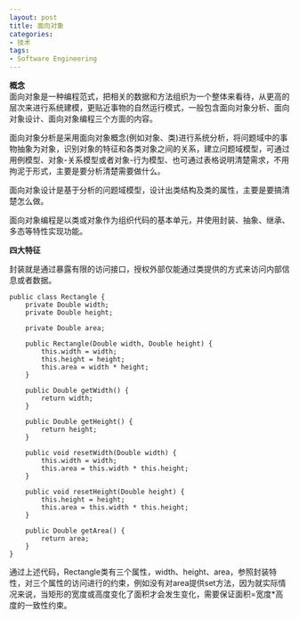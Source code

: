 ```yaml
---
layout: post
title: 面向对象
categories:
- 技术
tags:
- Software Engineering
---
```


**概念**  
面向对象是一种编程范式，把相关的数据和方法组织为一个整体来看待，从更高的层次来进行系统建模，更贴近事物的自然运行模式，一般包含面向对象分析、面向对象设计、面向对象编程三个方面的内容。

面向对象分析是采用面向对象概念(例如对象、类)进行系统分析，将问题域中的事物抽象为对象，识别对象的特征和各类对象之间的关系，建立问题域模型，可通过用例模型、对象-关系模型或者对象-行为模型、也可通过表格说明清楚需求，不用拘泥于形式，主要是要分析清楚需要做什么。  

面向对象设计是基于分析的问题域模型，设计出类结构及类的属性，主要是要搞清楚怎么做。  

面向对象编程是以类或对象作为组织代码的基本单元，并使用封装、抽象、继承、多态等特性实现功能。  
   
**四大特征**  

封装就是通过暴露有限的访问接口，授权外部仅能通过类提供的方式来访问内部信息或者数据。  

	public class Rectangle {
    	private Double width;
    	private Double height;

    	private Double area;

    	public Rectangle(Double width, Double height) {
        	this.width = width;
        	this.height = height;
        	this.area = width * height;
    	}

    	public Double getWidth() {
			return width;
    	}

    	public Double getHeight() {
        	return height;
    	}
    
    	public void resetWidth(Double width) {
        	this.width = width;
        	this.area = this.width * this.height;
    	}
    
    	public void resetHeight(Double height) {
        	this.height = height;
        	this.area = this.width * this.height;
    	}

    	public Double getArea() {
        	return area;
    	}
	}

通过上述代码，Rectangle类有三个属性，width、height、area，参照封装特性，对三个属性的访问进行的约束，例如没有对area提供set方法，因为就实际情况来说，当矩形的宽度或高度变化了面积才会发生变化，需要保证面积=宽度*高度的一致性约束。






